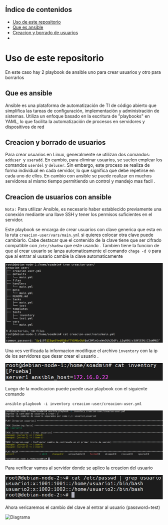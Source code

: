 ## Índice de contenidos
* [Uso de este repositorio](#item1)
* [Que es ansible](#item2)
* [Creacion y borrado de usuarios](#item3)
* [](#item4)


# Uso de este repositorio

En este caso hay 2 playbook de ansible uno para crear usuarios y otro para borrarlos

## Que es ansible

Ansible es una plataforma de automatización de TI de código abierto que simplifica las tareas de configuración, implementación y administración de sistemas. Utiliza un enfoque basado en la escritura de "playbooks" en YAML, lo que facilita la automatización de procesos en servidores y dispositivos de red

## Creacion y borrado de usuarios

Para crear usuarios en Linux, generalmente se utilizan dos comandos: `adduser `y `useradd`. En cambio, para eliminar usuarios, se suelen emplear los comandos `userdel` y `deluser`. Sin embargo, este proceso se realiza de forma individual en cada servidor, lo que significa que debe repetirse en cada uno de ellos. En cambio con ansible se puede realizar en muchos servidores al mismo tiempo permitiendo un control y mandejo mas facil .


## Creacion de usuarios con ansible

`Nota:` Para utilizar Ansible, es necesario haber establecido previamente una conexión mediante una llave SSH y tener los permisos suficientes en el servidor.

Este playbook se encarga de crear usuarios con clave generica que esta en la ruta `creacion-user/vars/main.yml` si quieres colocar otra clave puede cambiarlo. Cabe destacar que el contenido de la clave tiene que ser cifrado compatible con `/etc/shadow` que este usando . Tambien tiene la funcion de que al crear usuario se lanza automaticamente el comando `chage -d 0` para que al entrar al uusario cambie la clave automaticamente

![Diagrama](https://github.com/Andherson333333/Linux/blob/main/Creacion%20usuarios%20con%20ansible/imagenes/creacion-1.png)

Una ves verificada la informacion modifique el archivo `inventory` con la ip de los servidores que desar crear el usuario . 

![Diagrama](https://github.com/Andherson333333/Linux/blob/main/Creacion%20usuarios%20con%20ansible/imagenes/creacion-2.png)

Luego de la modicacion puede puede usar playbook con el siguiente comando

```
ansible-playbook -i inventory creacion-user/creacion-user.yml
```
![Diagrama](https://github.com/Andherson333333/Linux/blob/main/Creacion%20usuarios%20con%20ansible/imagenes/creacion-3.png)

Para verificar vamos al servidor donde se aplico la creacion del usuario

![Diagrama](https://github.com/Andherson333333/Linux/blob/main/Creacion%20usuarios%20con%20ansible/imagenes/verificacion-1.png)

Ahora vericaremos el cambio del clave al entrar al usuario (password=test)

![Diagrama]()










